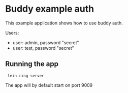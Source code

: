 # Buddy example auth

This example application shows how to use buddy auth. 

Users:
* user: admin, password "secret"
* user: test, password "secret"

## Running the app

``` lein ring server```

The app will by default start on port 9009
